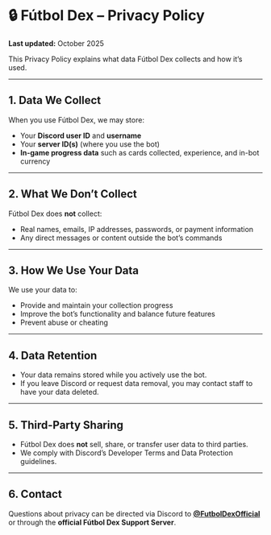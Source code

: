 # 🔒 Fútbol Dex – Privacy Policy  
**Last updated:** October 2025  

This Privacy Policy explains what data Fútbol Dex collects and how it’s used.  

---

## 1. Data We Collect  
When you use Fútbol Dex, we may store:  
- Your **Discord user ID** and **username**  
- Your **server ID(s)** (where you use the bot)  
- **In-game progress data** such as cards collected, experience, and in-bot currency  

---

## 2. What We Don’t Collect  
Fútbol Dex does **not** collect:  
- Real names, emails, IP addresses, passwords, or payment information  
- Any direct messages or content outside the bot’s commands  

---

## 3. How We Use Your Data  
We use your data to:  
- Provide and maintain your collection progress  
- Improve the bot’s functionality and balance future features  
- Prevent abuse or cheating  

---

## 4. Data Retention  
- Your data remains stored while you actively use the bot.  
- If you leave Discord or request data removal, you may contact staff to have your data deleted.  

---

## 5. Third-Party Sharing  
- Fútbol Dex does **not** sell, share, or transfer user data to third parties.  
- We comply with Discord’s Developer Terms and Data Protection guidelines.  

---

## 6. Contact  
Questions about privacy can be directed via Discord to **[@FutbolDexOfficial](https://discord.com/users/FutbolDexOfficial)**  
or through the **official Fútbol Dex Support Server**.  
